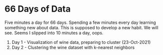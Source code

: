 # 66 Days of Data   

Five minutes a day for 66 days. Spending a few minutes every day learning something new about data.  This is supposed to develop a new habit. We will see. Seems I slipped into 10 minutes a day, oops.

1. Day 1 - Visualization of wine data, preparing to cluster  (23-Oct-2021)
2. Day 2 - Clustering the wine dataset with k-nearest neighbors